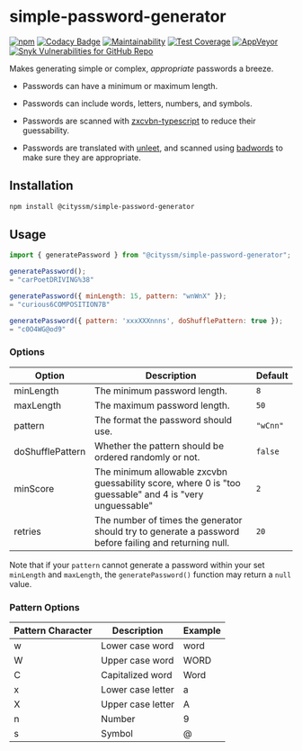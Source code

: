 # simple-password-generator

[![npm](https://img.shields.io/npm/v/@cityssm/simple-password-generator)](https://www.npmjs.com/package/@cityssm/simple-password-generator) [![Codacy Badge](https://img.shields.io/codacy/grade/af55a93d353f4881ad2fdee1c582e495)](https://app.codacy.com/gh/cityssm/simple-password-generator) [![Maintainability](https://img.shields.io/codeclimate/maintainability/cityssm/simple-password-generator)](https://codeclimate.com/github/cityssm/simple-password-generator/maintainability) [![Test Coverage](https://img.shields.io/codeclimate/coverage/cityssm/simple-password-generator)](https://codeclimate.com/github/cityssm/simple-password-generator/test_coverage) [![AppVeyor](https://img.shields.io/appveyor/build/dangowans/simple-password-generator)](https://ci.appveyor.com/project/dangowans/simple-password-generator) [![Snyk Vulnerabilities for GitHub Repo](https://img.shields.io/snyk/vulnerabilities/github/cityssm/simple-password-generator)](https://app.snyk.io/org/cityssm/project/6f305273-35f2-4834-93e3-14c13a413055)

Makes generating simple or complex, _appropriate_ passwords a breeze.

-   Passwords can have a minimum or maximum length.

-   Passwords can include words, letters, numbers, and symbols.

-   Passwords are scanned with [zxcvbn-typescript](https://github.com/trichards57/zxcvbn)
    to reduce their guessability.

-   Passwords are translated with [unleet](https://github.com/cityssm/unleet),
    and scanned using [badwords](https://github.com/MauriceButler/badwords) to
    make sure they are appropriate.

## Installation

```bash
npm install @cityssm/simple-password-generator
```

## Usage

```javascript
import { generatePassword } from "@cityssm/simple-password-generator";

generatePassword();
= "carPoetDRIVING%38"

generatePassword({ minLength: 15, pattern: "wnWnX" });
= "curious6COMPOSITION7B"

generatePassword({ pattern: 'xxxXXXnnns', doShufflePattern: true });
= "c0O4WG@od9"
```

### Options

| Option           | Description                                                                                             | Default  |
| ---------------- | ------------------------------------------------------------------------------------------------------- | -------- |
| minLength        | The minimum password length.                                                                            | `8`      |
| maxLength        | The maximum password length.                                                                            | `50`     |
| pattern          | The format the password should use.                                                                     | `"wCnn"` |
| doShufflePattern | Whether the pattern should be ordered randomly or not.                                                  | `false`  |
| minScore         | The minimum allowable zxcvbn guessability score, where 0 is "too guessable" and 4 is "very unguessable" | `2`      |
| retries          | The number of times the generator should try to generate a password before failing and returning null.  | `20`     |

Note that if your `pattern` cannot generate a password
within your set `minLength` and `maxLength`,
the `generatePassword()` function may return a `null` value.

### Pattern Options

| Pattern Character | Description       | Example |
| ----------------- | ----------------- | ------- |
| w                 | Lower case word   | word    |
| W                 | Upper case word   | WORD    |
| C                 | Capitalized word  | Word    |
| x                 | Lower case letter | a       |
| X                 | Upper case letter | A       |
| n                 | Number            | 9       |
| s                 | Symbol            | @       |
